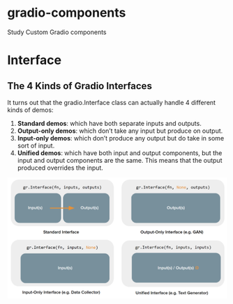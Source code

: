 # gradio-components
Study Custom Gradio components

# Interface
## The 4 Kinds of Gradio Interfaces

It turns out that the gradio.Interface class can actually handle 4 different kinds of demos:

1. **Standard demos**: which have both separate inputs and outputs.
2. **Output-only demos**: which don’t take any input but produce on output. 
3. **Input-only demos**: which don’t produce any output but do take in some sort of input.
4. **Unified demos**: which have both input and output components, but the input and output components are the same. This means that the output produced overrides the input.

<img src=assets\interfaces4.png  />